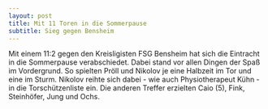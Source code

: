 ```yaml
---
layout: post
title: Mit 11 Toren in die Sommerpause
subtitle: Sieg gegen Bensheim
---
```


Mit einem 11:2 gegen den Kreisligisten FSG Bensheim hat sich die Eintracht in die Sommerpause verabschiedet. Dabei stand vor allen Dingen der Spaß im Vordergrund. So spielten Pröll und Nikolov je eine Halbzeit im Tor und eine im Sturm. Nikolov reihte sich dabei - wie auch Physiotherapeut Kühn - in die Torschützenliste ein. Die anderen Treffer erzielten Caio (5), Fink, Steinhöfer, Jung und Ochs.


